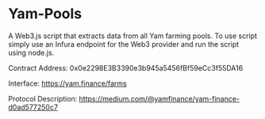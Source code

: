 # Yam-Pools
A Web3.js script that extracts data from all Yam farming pools. To use script simply use an Infura endpoint for the Web3 provider and run the script using node.js.


Contract Address: 0x0e2298E3B3390e3b945a5456fBf59eCc3f55DA16

Interface: https://yam.finance/farms

Protocol Description: https://medium.com/@yamfinance/yam-finance-d0ad577250c7
